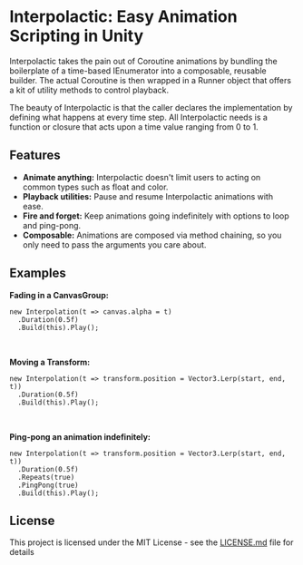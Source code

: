 # Interpolactic: Easy Animation Scripting in Unity
Interpolactic takes the pain out of Coroutine animations by bundling the boilerplate of a time-based IEnumerator into a composable, reusable builder. The actual Coroutine is then wrapped in a Runner object that offers a kit of utility methods to control playback. 

The beauty of Interpolactic is that the caller declares the implementation by defining what happens at every time step. All Interpolactic needs is a function or closure that acts upon a time value ranging from 0 to 1. 

## Features 
* **Animate anything:**   Interpolactic doesn't limit users to acting on common types such as float and color. 
* **Playback utilities:**   Pause and resume Interpolactic animations with ease. 
* **Fire and forget:** Keep animations going indefinitely with options to loop and ping-pong.  
* **Composable:** Animations are composed via method chaining, so you only need to pass the arguments you care about.


## Examples
**Fading in a CanvasGroup:**
```
new Interpolation(t => canvas.alpha = t)
  .Duration(0.5f)
  .Build(this).Play();
``` 
<br />

**Moving a Transform:**
```
new Interpolation(t => transform.position = Vector3.Lerp(start, end, t))
  .Duration(0.5f)
  .Build(this).Play();
```
<br />

**Ping-pong an animation indefinitely:**
```
new Interpolation(t => transform.position = Vector3.Lerp(start, end, t))
  .Duration(0.5f)
  .Repeats(true)
  .PingPong(true)
  .Build(this).Play();
```

## License
This project is licensed under the MIT License - see the [LICENSE.md](LICENSE.md) file for details


